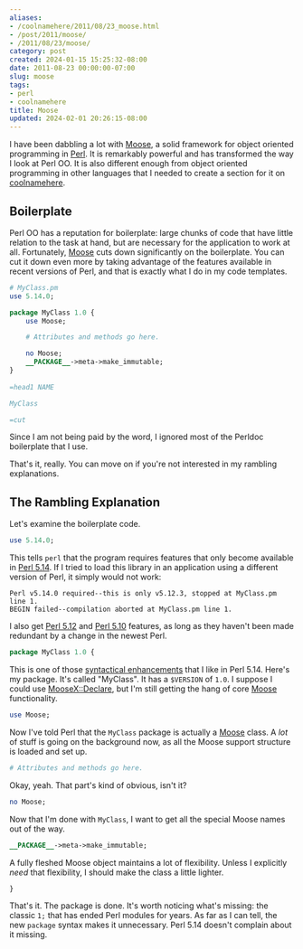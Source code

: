 ```yaml
---
aliases:
- /coolnamehere/2011/08/23_moose.html
- /post/2011/moose/
- /2011/08/23/moose/
category: post
created: 2024-01-15 15:25:32-08:00
date: 2011-08-23 00:00:00-07:00
slug: moose
tags:
- perl
- coolnamehere
title: Moose
updated: 2024-02-01 20:26:15-08:00
---
```


I have been dabbling a lot with [Moose](https://metacpan.org/module/Moose), a solid framework
for object oriented programming in [Perl](../../../card/Perl.md). It is remarkably powerful
and has transformed the way I look at Perl OO. It is also different
enough from object oriented programming in other languages that I needed
to create a section for it on [coolnamehere](../../../card/coolnamehere.md).

<!--more-->

## Boilerplate

Perl OO has a reputation for boilerplate: large chunks of code that
have little relation to the task at hand, but are necessary for the
application to work at all. Fortunately, [Moose](https://metacpan.org/module/Moose) cuts down 
significantly on the boilerplate. You can cut it down even more by taking
advantage of the features available in recent versions of Perl, and
that is exactly what I do in my code templates.

````perl
# MyClass.pm
use 5.14.0;

package MyClass 1.0 {
    use Moose;

    # Attributes and methods go here.

    no Moose;
    __PACKAGE__->meta->make_immutable;
}
    
=head1 NAME

MyClass

=cut
````

Since I am not being paid by the word, I ignored most of the Perldoc
boilerplate that I use. 

That's it, really. You can move on if you're not interested in my rambling
explanations.

## The Rambling Explanation

Let's examine the boilerplate code.

````perl
use 5.14.0;
````

This tells `perl` that the program requires features that only become
available in [Perl 5.14](http://perldoc.perl.org/perl5140delta.html). If I tried to load this library in an 
application using a different version of Perl, it simply would not work:

````
Perl v5.14.0 required--this is only v5.12.3, stopped at MyClass.pm line 1.
BEGIN failed--compilation aborted at MyClass.pm line 1.
````

I also get [Perl 5.12](http://perldoc.perl.org/perl5120delta.html) and [Perl 5.10](http://perldoc.perl.org/perl5100delta.html) features, as long as they
haven't been made redundant by a change in the newest Perl.

````perl
package MyClass 1.0 {
````

This is one of those [syntactical enhancements](http://perldoc.perl.org/perl5140delta.html#Syntactical-Enhancements) that I like in Perl 5.14.
Here's my package. It's called "MyClass". It has a `$VERSION` of `1.0`.
I suppose I could use [MooseX::Declare](https://metacpan.org/module/MooseX::Declare), but I'm still getting the
hang of core [Moose](https://metacpan.org/module/Moose) functionality. 

````perl
use Moose;
````

Now I've told Perl that the `MyClass` package is actually a [Moose](https://metacpan.org/module/Moose) class.
A *lot* of stuff is going on the background now, as all the Moose support
structure is loaded and set up.

````perl
# Attributes and methods go here.
````

Okay, yeah. That part's kind of obvious, isn't it?

````perl
no Moose;
````

Now that I'm done with `MyClass`, I want to get all the special Moose names
out of the way.

````perl
__PACKAGE__->meta->make_immutable;
````

A fully fleshed Moose object maintains a lot of flexibility. Unless I explicitly
*need* that flexibility, I should make the class a little lighter.

````perl
}
````

That's it. The package is done. It's worth noticing what's missing: the classic `1;` 
that has ended Perl modules for years. As far as I can tell, the new `package` syntax
makes it unnecessary. Perl 5.14 doesn't complain about it missing.